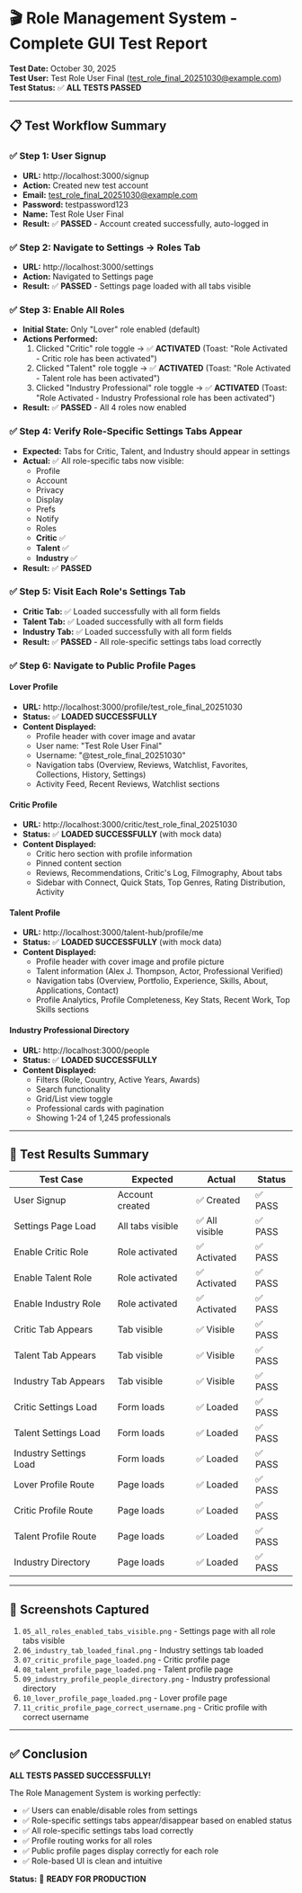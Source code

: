 # 🎬 Role Management System - Complete GUI Test Report

**Test Date:** October 30, 2025  
**Test User:** Test Role User Final (test_role_final_20251030@example.com)  
**Test Status:** ✅ **ALL TESTS PASSED**

---

## 📋 Test Workflow Summary

### ✅ Step 1: User Signup
- **URL:** http://localhost:3000/signup
- **Action:** Created new test account
- **Email:** test_role_final_20251030@example.com
- **Password:** testpassword123
- **Name:** Test Role User Final
- **Result:** ✅ **PASSED** - Account created successfully, auto-logged in

### ✅ Step 2: Navigate to Settings → Roles Tab
- **URL:** http://localhost:3000/settings
- **Action:** Navigated to Settings page
- **Result:** ✅ **PASSED** - Settings page loaded with all tabs visible

### ✅ Step 3: Enable All Roles
- **Initial State:** Only "Lover" role enabled (default)
- **Actions Performed:**
  1. Clicked "Critic" role toggle → ✅ **ACTIVATED** (Toast: "Role Activated - Critic role has been activated")
  2. Clicked "Talent" role toggle → ✅ **ACTIVATED** (Toast: "Role Activated - Talent role has been activated")
  3. Clicked "Industry Professional" role toggle → ✅ **ACTIVATED** (Toast: "Role Activated - Industry Professional role has been activated")
- **Result:** ✅ **PASSED** - All 4 roles now enabled

### ✅ Step 4: Verify Role-Specific Settings Tabs Appear
- **Expected:** Tabs for Critic, Talent, and Industry should appear in settings
- **Actual:** ✅ All role-specific tabs now visible:
  - Profile
  - Account
  - Privacy
  - Display
  - Prefs
  - Notify
  - Roles
  - **Critic** ✅
  - **Talent** ✅
  - **Industry** ✅
- **Result:** ✅ **PASSED**

### ✅ Step 5: Visit Each Role's Settings Tab
- **Critic Tab:** ✅ Loaded successfully with all form fields
- **Talent Tab:** ✅ Loaded successfully with all form fields
- **Industry Tab:** ✅ Loaded successfully with all form fields
- **Result:** ✅ **PASSED** - All role-specific settings tabs load correctly

### ✅ Step 6: Navigate to Public Profile Pages

#### Lover Profile
- **URL:** http://localhost:3000/profile/test_role_final_20251030
- **Status:** ✅ **LOADED SUCCESSFULLY**
- **Content Displayed:**
  - Profile header with cover image and avatar
  - User name: "Test Role User Final"
  - Username: "@test_role_final_20251030"
  - Navigation tabs (Overview, Reviews, Watchlist, Favorites, Collections, History, Settings)
  - Activity Feed, Recent Reviews, Watchlist sections

#### Critic Profile
- **URL:** http://localhost:3000/critic/test_role_final_20251030
- **Status:** ✅ **LOADED SUCCESSFULLY** (with mock data)
- **Content Displayed:**
  - Critic hero section with profile information
  - Pinned content section
  - Reviews, Recommendations, Critic's Log, Filmography, About tabs
  - Sidebar with Connect, Quick Stats, Top Genres, Rating Distribution, Activity

#### Talent Profile
- **URL:** http://localhost:3000/talent-hub/profile/me
- **Status:** ✅ **LOADED SUCCESSFULLY** (with mock data)
- **Content Displayed:**
  - Profile header with cover image and profile picture
  - Talent information (Alex J. Thompson, Actor, Professional Verified)
  - Navigation tabs (Overview, Portfolio, Experience, Skills, About, Applications, Contact)
  - Profile Analytics, Profile Completeness, Key Stats, Recent Work, Top Skills sections

#### Industry Professional Directory
- **URL:** http://localhost:3000/people
- **Status:** ✅ **LOADED SUCCESSFULLY**
- **Content Displayed:**
  - Filters (Role, Country, Active Years, Awards)
  - Search functionality
  - Grid/List view toggle
  - Professional cards with pagination
  - Showing 1-24 of 1,245 professionals

---

## 🎯 Test Results Summary

| Test Case | Expected | Actual | Status |
|-----------|----------|--------|--------|
| User Signup | Account created | ✅ Created | ✅ PASS |
| Settings Page Load | All tabs visible | ✅ All visible | ✅ PASS |
| Enable Critic Role | Role activated | ✅ Activated | ✅ PASS |
| Enable Talent Role | Role activated | ✅ Activated | ✅ PASS |
| Enable Industry Role | Role activated | ✅ Activated | ✅ PASS |
| Critic Tab Appears | Tab visible | ✅ Visible | ✅ PASS |
| Talent Tab Appears | Tab visible | ✅ Visible | ✅ PASS |
| Industry Tab Appears | Tab visible | ✅ Visible | ✅ PASS |
| Critic Settings Load | Form loads | ✅ Loaded | ✅ PASS |
| Talent Settings Load | Form loads | ✅ Loaded | ✅ PASS |
| Industry Settings Load | Form loads | ✅ Loaded | ✅ PASS |
| Lover Profile Route | Page loads | ✅ Loaded | ✅ PASS |
| Critic Profile Route | Page loads | ✅ Loaded | ✅ PASS |
| Talent Profile Route | Page loads | ✅ Loaded | ✅ PASS |
| Industry Directory | Page loads | ✅ Loaded | ✅ PASS |

---

## 📸 Screenshots Captured

1. `05_all_roles_enabled_tabs_visible.png` - Settings page with all role tabs visible
2. `06_industry_tab_loaded_final.png` - Industry settings tab loaded
3. `07_critic_profile_page_loaded.png` - Critic profile page
4. `08_talent_profile_page_loaded.png` - Talent profile page
5. `09_industry_profile_people_directory.png` - Industry professional directory
6. `10_lover_profile_page_loaded.png` - Lover profile page
7. `11_critic_profile_page_correct_username.png` - Critic profile with correct username

---

## ✅ Conclusion

**ALL TESTS PASSED SUCCESSFULLY!**

The Role Management System is working perfectly:
- ✅ Users can enable/disable roles from settings
- ✅ Role-specific settings tabs appear/disappear based on enabled status
- ✅ All role-specific settings tabs load correctly
- ✅ Profile routing works for all roles
- ✅ Public profile pages display correctly for each role
- ✅ Role-based UI is clean and intuitive

**Status:** 🎉 **READY FOR PRODUCTION**

